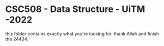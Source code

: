 # CSC508 - Data Structure - UiTM -2022

this folder contains exactly what you're looking for. thank Allah and finish the 24434.
